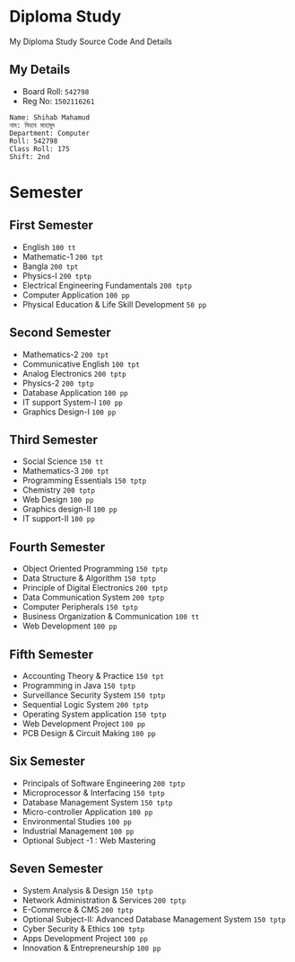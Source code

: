 # Diploma Study

My Diploma Study Source Code And Details

## My Details

-   Board Roll: `542798`
-   Reg No: `1502116261`

```
Name: Shihab Mahamud
নাম: সিহাব মাহামুদ
Department: Computer
Roll: 542798
Class Roll: 175
Shift: 2nd
```

# Semester

## First Semester

-   English `100 tt`
-   Mathematic-1 `200 tpt`
-   Bangla `200 tpt`
-   Physics-I `200 tptp`
-   Electrical Engineering Fundamentals `200 tptp`
-   Computer Application `100 pp`
-   Physical Education & Life Skill Development `50 pp`

## Second Semester

-   Mathematics-2 `200 tpt`
-   Communicative English `100 tpt`
-   Analog Electronics `200 tptp`
-   Physics-2 `200 tptp`
-   Database Application `100 pp`
-   IT support System-I `100 pp`
-   Graphics Design-I `100 pp`

## Third Semester

-   Social Science `150 tt`
-   Mathematics-3 `200 tpt`
-   Programming Essentials `150 tptp`
-   Chemistry `200 tptp`
-   Web Design `100 pp`
-   Graphics design-II `100 pp`
-   IT support-II `100 pp`

## Fourth Semester

-   Object Oriented Programming `150 tptp`
-   Data Structure & Algorithm `150 tptp`
-   Principle of Digital Electronics `200 tptp`
-   Data Communication System `200 tptp`
-   Computer Peripherals `150 tptp`
-   Business Organization & Communication `100 tt`
-   Web Development `100 pp`

## Fifth Semester

-   Accounting Theory & Practice `150 tpt`
-   Programming in Java `150 tptp`
-   Surveillance Security System `150 tptp`
-   Sequential Logic System `200 tptp`
-   Operating System application `150 tptp`
-   Web Development Project `100 pp`
-   PCB Design & Circuit Making `100 pp`

## Six Semester

-   Principals of Software Engineering `200 tptp`
-   Microprocessor & Interfacing `150 tptp`
-   Database Management System `150 tptp`
-   Micro-controller Application `100 pp`
-   Environmental Studies `100 pp`
-   Industrial Management `100 pp`
-   Optional Subject -1 : Web Mastering

## Seven Semester

-   System Analysis & Design `150 tptp`
-   Network Administration & Services `200 tptp`
-   E-Commerce & CMS `200 tptp`
-   Optional Subject-II: Advanced Database Management System `150 tptp`
-   Cyber Security & Ethics `100 tptp`
-   Apps Development Project `100 pp`
-   Innovation & Entrepreneurship `100 pp`
